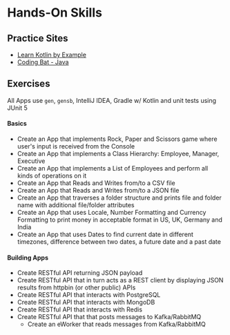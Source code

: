 # Hands-On Skills

## Practice Sites
- [Learn Kotlin by Example](https://play.kotlinlang.org/byExample/overview)
- [Coding Bat - Java](https://codingbat.com/java)


## Exercises
All Apps use `gen`, `gensb`, IntelliJ IDEA, Gradle w/ Kotlin and unit tests using JUnit 5

#### Basics
- Create an App that implements Rock, Paper and Scissors game where user's input is received from the Console
- Create an App that implements a Class Hierarchy: Employee, Manager, Executive
- Create an App that implements a List of Employees and perform all kinds of operations on it
- Create an App that Reads and Writes from/to a CSV file
- Create an App that Reads and Writes from/to a JSON file
- Create an App that traverses a folder structure and prints file and folder name with additional file/folder attributes
- Create an App that uses Locale, Number Formatting and Currency Formatting to print money in acceptable format in US, UK, Germany and India 
- Create an App that uses Dates to find current date in different timezones, difference between two dates, a future date and a past date

#### Building Apps
- Create RESTful API returning JSON payload
- Create RESTful API that in turn acts as a REST client by displaying JSON results from httpbin (or other public) APIs
- Create RESTful API that interacts with PostgreSQL
- Create RESTful API that interacts with MongoDB
- Create RESTful API that interacts with Redis
- Create RESTful API that that posts messages to Kafka/RabbitMQ
  + Create an eWorker that reads messages from Kafka/RabbitMQ
